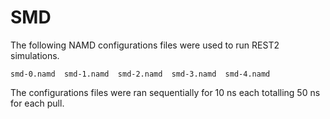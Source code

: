 # SMD

The following NAMD configurations files were used to run REST2 simulations.

`smd-0.namd  smd-1.namd  smd-2.namd  smd-3.namd  smd-4.namd`

The configurations files were ran sequentially for 10 ns each totalling 50 ns for each pull.
